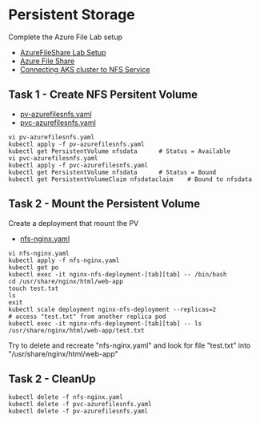 # Persistent Storage

Complete the Azure File Lab setup

- [AzureFileShare Lab Setup](https://github.com/YeffaDev/learn-kubernetes-brownbag/blob/master/lab/setup/05.AzureFileShareSetup.md)
- [Azure File Share](https://learn.microsoft.com/en-us/azure/storage/files/storage-files-quick-create-use-linux)
- [Connecting AKS cluster to NFS Service](https://learn.microsoft.com/en-us/azure/aks/azure-nfs-volume)

## Task 1 - Create NFS Persitent Volume

- [pv-azurefilesnfs.yaml](https://github.com/YeffaDev/learn-kubernetes-brownbag/blob/master/lab/yaml/08/pv-azurefilesnfs.yaml)
- [pvc-azurefilesnfs.yaml](https://github.com/YeffaDev/learn-kubernetes-brownbag/blob/master/lab/yaml/08/pvc-azurefilesnfs.yaml)

```
vi pv-azurefilesnfs.yaml
kubectl apply -f pv-azurefilesnfs.yaml
kubectl get PersistentVolume nfsdata      # Status = Available
vi pvc-azurefilesnfs.yaml
kubectl apply -f pvc-azurefilesnfs.yaml
kubectl get PersistentVolume nfsdata      # Status = Bound
kubectl get PersistentVolumeClaim nfsdataclaim    # Bound to nfsdata
```

## Task 2 - Mount the Persistent Volume

Create a deployment that mount the PV

- [nfs-nginx.yaml](https://github.com/YeffaDev/learn-kubernetes-brownbag/edit/master/lab/yaml/08/nfs-nginx.yaml)

```
vi nfs-nginx.yaml
kubectl apply -f nfs-nginx.yaml
kubectl get po
kubectl exec -it nginx-nfs-deployment-[tab][tab] -- /bin/bash
cd /usr/share/nginx/html/web-app
touch test.txt
ls
exit
kubectl scale deployment nginx-nfs-deployment --replicas=2
# access "test.txt" from another replica pod
kubectl exec -it nginx-nfs-deployment-[tab][tab] -- ls /usr/share/nginx/html/web-app/test.txt   
```

Try to delete and recreate "nfs-nginx.yaml" and look for file "test.txt" into "/usr/share/nginx/html/web-app"

## Task 2 - CleanUp

```
kubectl delete -f nfs-nginx.yaml
kubectl delete -f pvc-azurefilesnfs.yaml
kubectl delete -f pv-azurefilesnfs.yaml

```
